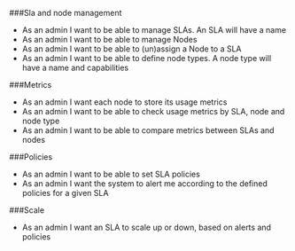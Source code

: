###Sla and node management

- As an admin I want to be able to manage SLAs. An SLA will have a name
- As an admin I want to be able to manage Nodes
- As an admin I want to be able to (un)assign a Node to a SLA
- As an admin I want to be able to define node types. A node type will have a name and capabilities

###Metrics

- As an admin I want each node to store its usage metrics
- As an admin I want to be able to check usage metrics by SLA, node and node type
- As an admin I want to be able to compare metrics between SLAs and nodes

###Policies
- As an admin I want to be able to set SLA policies
- As an admin I want the system to alert me according to the defined policies for a given SLA

###Scale
- As an admin I want an SLA to scale up or down, based on alerts and policies
